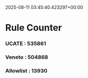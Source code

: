 2025-08-11 03:45:40.423297+00:00
# Rule Counter 
 ### UCATE : 535861

 ### Veneto : 504868

 ### Allowlist : 13930